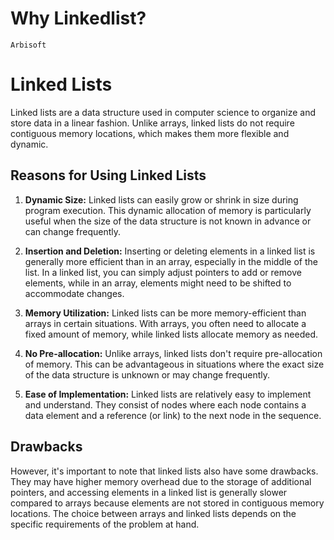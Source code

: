 # Why Linkedlist?
`Arbisoft`

# Linked Lists

Linked lists are a data structure used in computer science to organize and store data in a linear fashion. Unlike arrays, linked lists do not require contiguous memory locations, which makes them more flexible and dynamic.

## Reasons for Using Linked Lists

1. **Dynamic Size:** Linked lists can easily grow or shrink in size during program execution. This dynamic allocation of memory is particularly useful when the size of the data structure is not known in advance or can change frequently.

2. **Insertion and Deletion:** Inserting or deleting elements in a linked list is generally more efficient than in an array, especially in the middle of the list. In a linked list, you can simply adjust pointers to add or remove elements, while in an array, elements might need to be shifted to accommodate changes.

3. **Memory Utilization:** Linked lists can be more memory-efficient than arrays in certain situations. With arrays, you often need to allocate a fixed amount of memory, while linked lists allocate memory as needed.

4. **No Pre-allocation:** Unlike arrays, linked lists don't require pre-allocation of memory. This can be advantageous in situations where the exact size of the data structure is unknown or may change frequently.

5. **Ease of Implementation:** Linked lists are relatively easy to implement and understand. They consist of nodes where each node contains a data element and a reference (or link) to the next node in the sequence.

## Drawbacks

However, it's important to note that linked lists also have some drawbacks. They may have higher memory overhead due to the storage of additional pointers, and accessing elements in a linked list is generally slower compared to arrays because elements are not stored in contiguous memory locations. The choice between arrays and linked lists depends on the specific requirements of the problem at hand.
